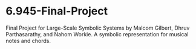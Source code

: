 6.945-Final-Project
===================

Final Project for Large-Scale Symbolic Systems by Malcom Gilbert, Dhruv Parthasarathy, and Nahom Workie. A symbolic representation for musical notes and chords. 
